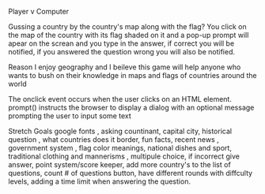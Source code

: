 Player v Computer 

Gussing a country by the country's map along with the flag?
You click on the map of the country with its flag shaded on it and a pop-up prompt will apear on the screan and you type in the answer, if correct you will be notified, if you answered the question wrong you will also be notified.

Reason
I enjoy geography and I beileve this game will help anyone who wants to bush on their knowledge in maps and flags of countries around the world


The onclick event occurs when the user clicks on an HTML element.
prompt() instructs the browser to display a dialog with an optional message prompting the user to input some text

Stretch Goals
google fonts , asking countinant, capital city, historical question , what countries does it border, fun facts, recent news , government system , flag color meanings, national dishes and sport, traditional clothing and mannerisms , multipule choice, if incorrect give answer, point system/score keeper, add more country's to the list of questions, count # of questions button, have different rounds with diffculty levels, adding a time limit when answering the question. 
